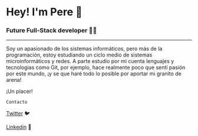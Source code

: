 # Hey! I'm Pere 👋

### Future Full-Stack developer 👨‍💻
---
Soy un apasionado de los sistemas informáticos, pero más de la programación, estoy estudiando un ciclo medio de sistemas microinformáticos y redes. A parte estudio por mi cuenta lenguajes y tecnologias como Git, por ejemplo, hace realmente poco que sentí pasión por este mundo, ¡y se que haré todo lo posible por aportar mi granito de arena!

¡Un placer!

`Contacto`

[Twitter](https://twitter.com/pereeegm) 🐦

[Linkedin](https://www.linkedin.com/in/pere-garcia-a66144218/) 💼



